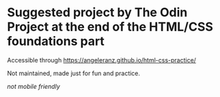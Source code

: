 # Suggested project by The Odin Project at the end of the HTML/CSS foundations part

Accessible through https://angeleranz.github.io/html-css-practice/ 

Not maintained, made just for fun and practice.

*not mobile friendly*
